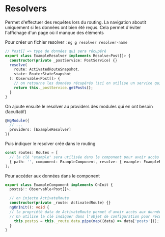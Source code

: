 # Resolvers

Permet d'effectuer des requêtes lors du routing. 
La navigation aboutit uniquement si les données ont bien été reçus. 
Cela permet d'éviter l'affichage d'un page où il manque des éléments 

Pour créer un fichier resolver : `ng g resolver resolver-name`

```ts
// Post[] => type de données qui sera récupéré
export class ExampleResolver implements Resolve<Post[]> {
  constructor(private _postService: PostService) {}
  resolve(
    route: ActivatedRouteSnapshot,
    state: RouterStateSnapshot
  ): Observable<Post[]> {
    // on retourne les données récupérés (ici on utilise un service qui retourne un observable)
    return this._postService.getPosts();
  }
}
```

On ajoute ensuite le resolver au providers des modules qui en ont besoin (facultatif) 

```ts
@NgModule({
  // ...
  providers: [ExampleResolver]
})
```

Puis  indiquer le resolver créé dans le routing 

```ts
const routes: Routes = [
  // la clé "example" sera utilisée dans le component pour avoir accès au données renvoyées par le resolver
  { path: '', component: ExampleComponent, resolve: { example: ExampleResolver } }
];
```

Pour accéder aux données dans le component

```ts
export class ExampleComponent implements OnInit {
  posts$!: Observable<Post[]>;

  // on injecte ActivateRoute 
  constructor(private _route: ActivatedRoute) {}
  ngOnInit(): void {
  // la propriété data de ActivateRoute permet d'avoir accès aux données du resolver et retourne un observable
  // On utilise la clé indiquer dans l'objet de configuration pour récupérer les données
    this.posts$ = this._route.data.pipe(map((data) => data['posts']));
  }
}
```